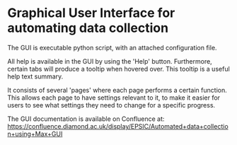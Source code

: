 # Graphical User Interface for automating data collection

The GUI is executable python script, with an attached configuration file.

All help is available in the GUI by using the 'Help' button. Furthermore, certain tabs will produce a tooltip when hovered over. This tooltip is a useful help text summary.

It consists of several 'pages' where each page performs a certain function.
This allows each page to have settings relevant to it, to make it easier for users to see what settings they need to change for a specific progress.

The GUI documentation is available on Confluence at: https://confluence.diamond.ac.uk/display/EPSIC/Automated+data+collection+using+Max+GUI
